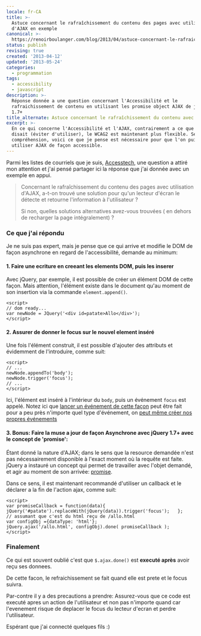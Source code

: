 ```yaml
---
locale: fr-CA
title: >-
  Astuce concernant le rafraîchissement du contenu des pages avec utilisation
  d'AJAX en exemple
canonical: >-
  https://renoirboulanger.com/blog/2013/04/astuce-concernant-le-rafraichissement-du-contenu-des-pages-avec-utilisation-dajax/
status: publish
revising: true
created: '2013-04-12'
updated: '2013-05-24'
categories:
  - programmation
tags:
  - accessibility
  - javascript
description: >-
  Réponse donnée a une question concernant l'Accessibilité et le
  rafraichissement de contenu en utilisant les promise object AJAX de jQuery
  1.7+
title_alternate: Astuce concernant le rafraîchissement du contenu avec AJAX
excerpt: >-
  En ce qui concerne l'Accessibilité et l'AJAX, contrairement a ce que le WCAG1
  disait (éviter d'utiliser), le WCAG2 est maintenant plus flexible. Selon ma
  compréhension, voici ce que je pense est nécessaire pour que l'on puisse
  utiliser AJAX de façon accessible.
---
```


<p>Parmi les listes de courriels que je suis, <a href="http://listes.rezo.net/mailman/listinfo/accesstech" title="La liste accesstech est une liste de discussion francophone technique sur l'accessibilité.">Accesstech</a>, une question a attiré mon attention et j'ai pensé partager ici la réponse que j'ai donnée avec un exemple en appui.</p>

<blockquote>
  <p>Concernant le rafraîchissement du contenu des pages avec utilisation d'AJAX, a-t-on trouvé une solution pour 
  qu'un lecteur d'écran le détecte et retourne l'information à l'utilisateur ?</p>
  
  <p>Si non, quelles solutions alternatives avez-vous trouvées ( en dehors de recharger la page intégralement) ?</p>
</blockquote>

<h3>Ce que j'ai répondu</h3>

<p>Je ne suis pas expert, mais je pense que ce qui arrive et modifie le DOM de façon asynchrone en regard de l'accessibilité, demande au minimum:</p>

<h4>1. Faire une ecriture en creeant les elements DOM, puis les inserer</h4>

<p>Avec jQuery, par exemple, il est possible de créer un élément DOM de cette façon. Mais attention, l'élément existe dans le document qu'au moment de son insertion via la commande <code>element.append()</code>.</p>

<pre><code>&lt;script&gt;
// dom ready...
var newNode = JQuery('&lt;div id=patate&gt;Allo&lt;/div&gt;');
&lt;/script&gt;
</code></pre>

<h4>2. Assurer de donner le focus sur le nouvel element inséré</h4>

<p>Une fois l'élément construit, il est possible d'ajouter des attributs et évidemment de l'introduire, comme suit:</p>

<pre><code>&lt;script&gt;
// ...
newNode.appendTo('body');
newNode.trigger('focus');
// ...
&lt;/script&gt;
</code></pre>

<p>Ici, l'élément est inséré à l'intérieur du <code>body</code>, puis un événement <code>focus</code> est appelé. Notez ici que <a href="http://api.jquery.com/trigger/" title="Trigger events using jQuery trigger() method">lancer un événement de cette façon</a> peut être fait pour a peu près n'importe quel type d'événement, on <a href="http://htmlcsstherightway.org/#creating_and_using_jquery_events_the_thing_i_wished_i_knew_before">peut même créer nos propres événements</a></p>

<h4>3. Bonus: Faire la muse a jour de façon Asynchrone avec jQuery 1.7+ avec le concept de 'promise':</h4>

<p>Étant donné la nature d'AJAX; dans le sens que la resource demandée n'est pas nécessairement disponible à l'exact moment où la requête est faite. jQuery a instauré un concept qui permet de travailler avec l'objet demandé, et agir au moment de son arrivée: <a href="http://api.jquery.com/jQuery.ajax/">promise</a>.</p>

<p>Dans ce sens, il est maintenant recommandé d'utiliser un callback et le déclarer a la fin de l'action ajax, comme suit:</p>

<pre><code>&lt;script&gt;
var promiseCallback = function(data){   jQuery('#patate').replaceWith(jQuery(data)).trigger('focus');   };
// assumant que c'est du html reçu de /allo.html
var configObj ={dataType: 'html'};
jQuery.ajax('/allo.html', configObj).done( promiseCallback );
&lt;/script&gt;
</code></pre>

<h3>Finalement</h3>

<p>Ce qui est souvent oublié c'est que <code>$.ajax.done()</code> est <strong>executé après</strong> avoir reçu ses donnees.</p>

<p>De cette facon, le refraichissement se fait quand elle est prete et le focus suivra.</p>

<p>Par-contre il y a des precautions a prendre: Assurez-vous que ce code est executé apres un action de l'utilisateur et non pas n'importe quand car l'evenement risque de deplacer le focus du lecteur d'ecran et perdre l'utilisateur.</p>

<p>Espérant que j'ai connecté quelques fils :)</p>